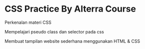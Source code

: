 # CSS Practice By Alterra Course

Perkenalan materi CSS

Mempelajari pseudo class dan selector pada css

Membuat tampilan website sederhana menggunakan HTML & CSS